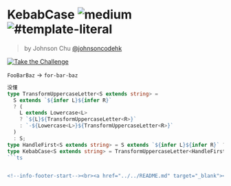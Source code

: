 <!--info-header-start--><h1>KebabCase <img src="https://img.shields.io/badge/-medium-d9901a" alt="medium"/> <img src="https://img.shields.io/badge/-%23template--literal-999" alt="#template-literal"/></h1><blockquote><p>by Johnson Chu <a href="https://github.com/johnsoncodehk" target="_blank">@johnsoncodehk</a></p></blockquote><p><a href="https://tsch.js.org/612/play" target="_blank"><img src="https://img.shields.io/badge/-Take%20the%20Challenge-3178c6?logo=typescript&logoColor=white" alt="Take the Challenge"/></a> </p><!--info-header-end-->

`FooBarBaz` -> `for-bar-baz`

```ts
没懂
type TransformUppercaseLetter<S extends string> = 
  S extends `${infer L}${infer R}` 
  ? (
    L extends Lowercase<L> 
    ? `${L}${TransformUppercaseLetter<R>}`
    : `-${Lowercase<L>}${TransformUppercaseLetter<R>}`
  ) 
  : S;
type HandleFirst<S extends string> = S extends `${infer L}${infer R}` ? `${Lowercase<L>}${R}` : S
type KebabCase<S extends string> = TransformUppercaseLetter<HandleFirst<S>>
```ts


<!--info-footer-start--><br><a href="../../README.md" target="_blank"><img src="https://img.shields.io/badge/-Back-grey" alt="Back"/></a> <a href="https://tsch.js.org/612/answer" target="_blank"><img src="https://img.shields.io/badge/-Share%20your%20Solutions-teal" alt="Share your Solutions"/></a> <a href="https://tsch.js.org/612/solutions" target="_blank"><img src="https://img.shields.io/badge/-Check%20out%20Solutions-de5a77?logo=awesome-lists&logoColor=white" alt="Check out Solutions"/></a> <!--info-footer-end-->
